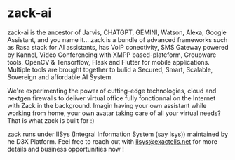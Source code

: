 # zack-ai
zack-ai is the ancestor of Jarvis, CHATGPT, GEMINI, Watson, Alexa, Google Assistant, and you name it...
zack is a bundle of advanced frameworks such as Rasa stack for AI assistants, has VoIP conectivity, SMS Gateway powered by Kannel, Video Conferencing with XMPP based-plateform, Groupware tools, OpenCV & Tensorflow, Flask and Flutter for mobile applications. Multiple tools are brought together to bulid a Secured, Smart, Scalable, Sovereign and affordable AI System.

We're experimenting the power of cutting-edge technologies, cloud and nextgen firewalls to deliver virtual office fully fonctionnal on the Internet with Zack in the background.
Imagin having your own assistant while working from home, your own avatar taking care of all your virtual needs? That is what zack is built for :)

zack runs under IISys (Integral Information System (say Isys)) maintained by he D3X Platform. Feel free to reach out with iisys@exactelis.net for more details and business opportunities now !
